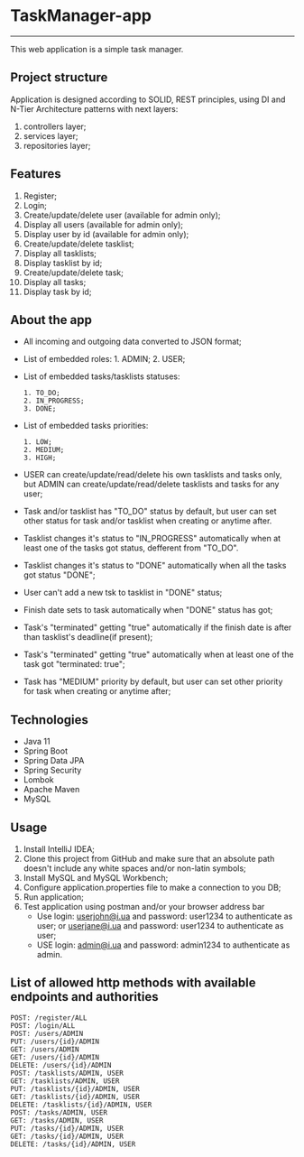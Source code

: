 # TaskManager-app
_____________________________
This web application is a simple task manager.

Project structure
-----------
Application is designed according to SOLID, REST principles, using DI and N-Tier Architecture patterns with next layers:
1. controllers layer;
2. services layer;
3. repositories layer;

Features
-----------
1. Register;
2. Login;
3. Create/update/delete user (available for admin only);
4. Display all users (available for admin only);
5. Display user by id (available for admin only);
6. Create/update/delete tasklist;
7. Display all tasklists;
8. Display tasklist by id;
9. Create/update/delete task;
10. Display all tasks;
11. Display task by id;

About the app
-----------
* All incoming and outgoing data converted to JSON format;
* List of embedded roles:
      1. ADMIN;
      2. USER;
* List of embedded tasks/tasklists statuses:

      1. TO_DO;
      2. IN_PROGRESS;
      3. DONE;
* List of embedded tasks priorities:

      1. LOW;
      2. MEDIUM;
      3. HIGH;
* USER can create/update/read/delete his own tasklists and tasks only, but ADMIN can create/update/read/delete tasklists and tasks for any user;
* Task and/or tasklist has "TO_DO" status by default, but user can set other status for task and/or tasklist when creating or anytime after.
* Tasklist changes it's status to "IN_PROGRESS" automatically when at least one of the tasks got status, defferent from "TO_DO".
* Tasklist changes it's status to "DONE" automatically when all the tasks got status "DONE";
* User can't add a new tsk to tasklist in "DONE" status;
* Finish date sets to task automatically when "DONE" status has got;
* Task's "terminated" getting "true" automatically if the finish date is after than tasklist's deadline(if present);
* Task's "terminated" getting "true" automatically when at least one of the task got "terminated: true";
* Task has "MEDIUM" priority by default, but user can set other priority for task when creating or anytime after;

Technologies
-----------
* Java 11
* Spring Boot
* Spring Data JPA
* Spring Security
* Lombok
* Apache Maven
* MySQL

Usage
-----------
1. Install IntelliJ IDEA;
2. Clone this project from GitHub and make sure that an absolute path doesn't include any white spaces and/or non-latin
   symbols;
3. Install MySQL and MySQL Workbench;
4. Configure application.properties file to make a connection to you DB;
5. Run application;
6. Test application using postman and/or your browser address bar
   * Use login: userjohn@i.ua and password: user1234 to authenticate as user;
             or userjane@i.ua and password: user1234 to authenticate as user;
   * USE login: admin@i.ua and password: admin1234 to authenticate as admin.

List of allowed http methods with available endpoints and authorities
-----------
```
POST: /register/ALL
POST: /login/ALL
POST: /users/ADMIN
PUT: /users/{id}/ADMIN
GET: /users/ADMIN
GET: /users/{id}/ADMIN
DELETE: /users/{id}/ADMIN
POST: /tasklists/ADMIN, USER
GET: /tasklists/ADMIN, USER
PUT: /tasklists/{id}/ADMIN, USER
GET: /tasklists/{id}/ADMIN, USER
DELETE: /tasklists/{id}/ADMIN, USER
POST: /tasks/ADMIN, USER
GET: /tasks/ADMIN, USER
PUT: /tasks/{id}/ADMIN, USER
GET: /tasks/{id}/ADMIN, USER
DELETE: /tasks/{id}/ADMIN, USER
```

